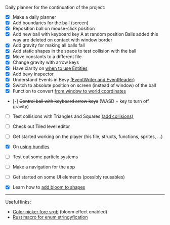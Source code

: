 Daily planner for the continuation of the project:

- [x] Make a daily planner
- [x] Add boundaries for the ball (screen)
- [x] Reposition ball on mouse-click position
- [x] Add new ball with keyboard key A at random position
        Balls added this way are deleted on contact with window border
- [x] Add gravity for making all balls fall
- [x] Add static shapes in the space to test collision with the ball
- [x] Move constants to a different file
- [x] Change gravity with arrow keys
- [x] Have clarity on [when to use Entities](https://taintedcoders.com/bevy/entities/)
- [x] Add bevy inspector
- [x] Understand Events in Bevy [(EventWriter and EventReader)](https://bevy-cheatbook.github.io/programming/events.html)
- [x] Switch to absolute position on screen (instead of window) of the ball
- [x] Function to convert [from window to world coordinates](https://stackoverflow.com/questions/64714076/how-do-i-convert-screen-space-to-world-space-coords-in-bevy-using-camera2dcompon)
- [-] ~~Control ball with keyboard arrow keys~~ (WASD + key to turn off gravity)
- [ ] Test collisions with Triangles and Squares [(add collisions)](https://kishimotostudios.com/articles/aabb_collision/)
- [ ] Check out Tiled level editor
- [ ] Get started working on the player (his file, structs, functions, sprites, ...)
- [x] On [using bundles](https://bevy-cheatbook.github.io/programming/bundle.html)
- [ ] Test out some particle systems
- [ ] Make a navigation for the app
- [ ] Get started on some UI elements (possibly reusables) 
- [x] Learn how to [add bloom to shapes](https://bevyengine.org/examples/2d-rendering/bloom-2d/)


----


Useful links:

- [Color picker fore srgb](https://developer.mozilla.org/en-US/docs/Web/CSS/CSS_colors/Color_picker_tool) (bloom effect enabled)
- [Rust macro for enum stringyfication](https://stackoverflow.com/questions/32710187/how-do-i-get-an-enum-as-a-string)


